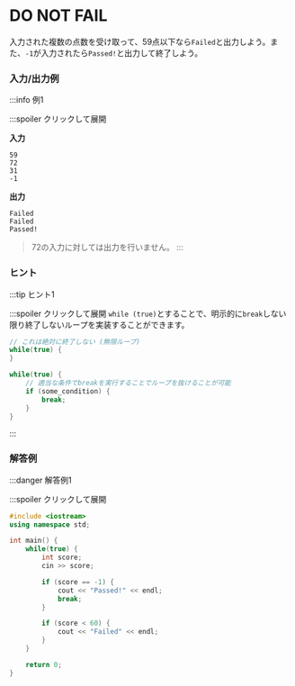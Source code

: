 # DO NOT FAIL

入力された複数の点数を受け取って、59点以下なら`Failed`と出力しよう。また、`-1`が入力されたら`Passed!`と出力して終了しよう。

### 入力/出力例

:::info 例1

:::spoiler クリックして展開

**入力**

```
59
72
31
-1
```

**出力**

```
Failed
Failed
Passed!
```

> 72の入力に対しては出力を行いません。
:::

### ヒント


:::tip ヒント1

:::spoiler クリックして展開
`while (true)`とすることで、明示的に`break`しない限り終了しないループを実装することができます。

```cpp
// これは絶対に終了しない (無限ループ)
while(true) {
}

while(true) {
    // 適当な条件でbreakを実行することでループを抜けることが可能
    if (some_condition) {
        break;
    }
}
```
:::

### 解答例

:::danger 解答例1

:::spoiler クリックして展開
```cpp
#include <iostream>
using namespace std;

int main() {
    while(true) {
        int score;
        cin >> score;

        if (score == -1) {
            cout << "Passed!" << endl;
            break;
        }

        if (score < 60) {
            cout << "Failed" << endl;
        }
    }

    return 0;
}
```
